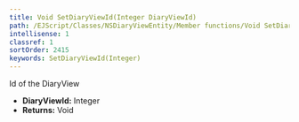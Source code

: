 ```yaml
---
title: Void SetDiaryViewId(Integer DiaryViewId)
path: /EJScript/Classes/NSDiaryViewEntity/Member functions/Void SetDiaryViewId(Integer p_0)
intellisense: 1
classref: 1
sortOrder: 2415
keywords: SetDiaryViewId(Integer)
---
```



Id of the DiaryView



* **DiaryViewId:** Integer
* **Returns:** Void



